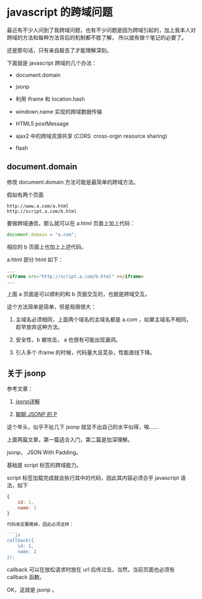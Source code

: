 # javascript 的跨域问题

最近有不少人问到了我跨域问题，也有不少问题是因为跨域引起的，加上我本人对跨域的方法和每种方法背后的机制都不胜了解，
所以就有做个笔记的必要了。

还是那句话，只有亲自敲击了才能理解深刻。

下面就是 javascript 跨域的几个办法：

* document.domain

* jsonp

* 利用 iframe 和 location.hash

* windown.name 实现的跨域数据传输

* HTML5 postMessage

* ajax2 中的跨域资源共享 (CORS: cross-orgin resource sharing)

* flash

## document.domain

修改 document.domain 方法可能是最简单的跨域方法。

假如有两个页面

    http://www.a.com/a.html
    http://script.a.com/b.html

要做跨域通信，那么就可以在 a.html 页面上加上代码：

```js
document.domain = "a.com";
```

相应的 b 页面上也加上上述代码。

a.html 部分 html 如下：

```html
...
<iframe src="http://script.a.com/b.html" ></iframe>
...
```

上面 a 页面是可以顺利的和 b 页面交互的，也就是跨域交互。

这个方法简单是简单，但是局限很大：

1. 主域名必须相同，上面两个域名的主域名都是 a.com ，如果主域名不相同，趁早放弃这种方法。

2. 安全性，b 被攻击， a 也很有可能出现漏洞。

3. 引入多个 iframe 的时候，代码量大且芜杂，性能直线下降。

## 关于 jsonp

参考文章：

1. [jsonp详解](http://www.cnblogs.com/lemontea/archive/2012/12/11/2812268.html)

2. [聊聊 JSONP 的 P](https://github.com/lifesinger/lifesinger.github.com/issues/118)

这个年头，似乎不扯几下 jsonp 就显不出自己的水平似得，唉……

上面两篇文章，第一篇适合入门，第二篇是加深理解。

jsonp， JSON With Padding。

基础是 script 标签的跨域能力。

script 标签加载完成就会执行其中的代码，因此其内容必须合乎 javascript 语法，如下

```js
{
    id: 1,
    name: 2
}

代码肯定要跪掉，因此必须这样： 

```js
callback({
    id: 1,
    name: 2
});
```

callback 可以在放松请求时放在 url 后传过去，当然，当前页面也必须有 callback 函数。

OK，这就是 jsonp 。
